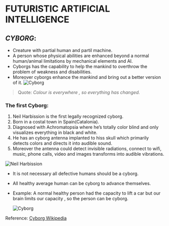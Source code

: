 # __FUTURISTIC ARTIFICIAL INTELLIGENCE__
## *__CYBORG__*:
* Creature with partial human  and partil machine.
* A person whose physical abilities are enhanced beyond a normal human/animal limitations by mechanical elements and AI.
* Cyborgs has the capability to help the mankind to overthrow the problem of weakness and disabilities.
* Moreover cyborgs enhance the mankind and bring out a better version of it.
![Cyborg](https://i0.wp.com/coolhunting.mystagingwebsite.com/wp-content/uploads/2014/12/neil-harbisson-charged-3.jpg?resize=1088%2C725)
>Quote: *Colour is everywhere , so everything has changed.*


### __The first Cyborg__:
1.  Neil Harbission is the first legally recognized cyborg.
2.  Born in a costal town in Spain(Catalonia).
3.  Diagnosed with Achromatopsia where he’s  totally color blind and only visualizes everything in black and white.  
4.  He has an cyborg antenna implanted to hiss skull which primarily detects colors and directs it into audible sound. 
5.  Moreover the antenna could detect invisible radiations, connect to wifi, music, phone calls, video and images transforms into audible vibrations. 
   
![Neil Harbission](https://everwideningcircles.com/wp-content/uploads/2020/04/Picture-9-Lars-Norgaard_small-1821x1024.jpg)

* It is not necessary all defective humans should be a cyborg.
* All healthy average human can be cyborg to advance themselves.
* Example: A normal healthy person had the capacity to lift a car but our brain limits our capacity , so the person can be cyborg.

  ![Cyborg](https://static.comicvine.com/uploads/original/11111/111114841/4055431-3129974099-depos.jpg) 




Reference: [Cyborg Wikipedia](https://en.wikipedia.org/wiki/Cyborg)
